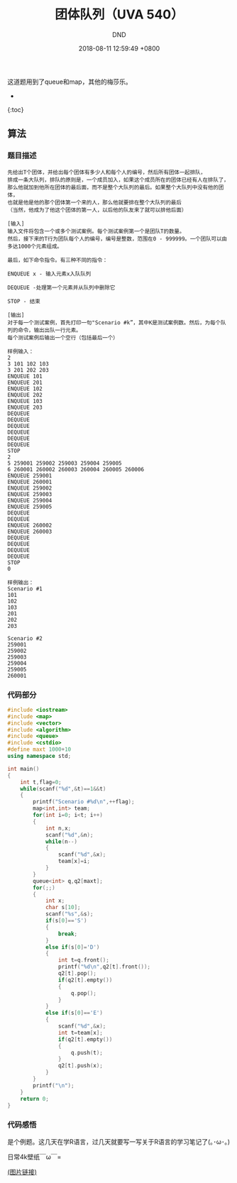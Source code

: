 ﻿---
layout: post
title:  "团体队列（UVA 540）"
date:   2018-08-11 12:59:49 +0800
categories: C-program-language
tags: C-program-language
img: http://or4d8nhvk.bkt.clouddn.com/18-8-13/89428450.jpg
author: DND
---

这道题用到了queue和map，其他的梅莎乐。


* 
{:toc}

## 算法

### 题目描述
```
先给出T个团体，并给出每个团体有多少人和每个人的编号，然后所有团体一起排队，
排成一条大队列，排队的原则是，一个成员加入，如果这个成员所在的团体已经有人在排队了，
那么他就加到他所在团体的最后面，而不是整个大队列的最后。如果整个大队列中没有他的团体，
也就是他是他的那个团体第一个来的人，那么他就要排在整个大队列的最后
（当然，他成为了他这个团体的第一人，以后他的队友来了就可以排他后面）

[输入]
输入文件将包含一个或多个测试案例。每个测试案例第一个是团队T的数量。
然后，接下来的T行为团队每个人的编号，编号是整数，范围在0 - 999999。一个团队可以由多达1000个元素组成。

最后，如下命令指令。有三种不同的指令：

ENQUEUE x - 输入元素x入队队列

DEQUEUE -处理第一个元素并从队列中删除它

STOP - 结束

[输出]
对于每一个测试案例，首先打印一句"Scenario #k”，其中K是测试案例数。然后，为每个队列的命令，输出出队一行元素。
每个测试案例后输出一个空行（包括最后一个）

样例输入：
2
3 101 102 103
3 201 202 203
ENQUEUE 101
ENQUEUE 201
ENQUEUE 102
ENQUEUE 202
ENQUEUE 103
ENQUEUE 203
DEQUEUE
DEQUEUE
DEQUEUE
DEQUEUE
DEQUEUE
DEQUEUE
STOP
2
5 259001 259002 259003 259004 259005
6 260001 260002 260003 260004 260005 260006
ENQUEUE 259001
ENQUEUE 260001
ENQUEUE 259002
ENQUEUE 259003
ENQUEUE 259004
ENQUEUE 259005
DEQUEUE
DEQUEUE
ENQUEUE 260002
ENQUEUE 260003
DEQUEUE
DEQUEUE
DEQUEUE
DEQUEUE
STOP
0

样例输出：
Scenario #1
101
102
103
201
202
203

Scenario #2
259001
259002
259003
259004
259005
260001
```

### 代码部分

```c++
#include <iostream>
#include <map>
#include <vector>
#include <algorithm>
#include <queue>
#include <cstdio>
#define maxt 1000+10
using namespace std;

int main()
{
    int t,flag=0;
    while(scanf("%d",&t)==1&&t)
    {
        printf("Scenario #%d\n",++flag);
        map<int,int> team;
        for(int i=0; i<t; i++)
        {
            int n,x;
            scanf("%d",&n);
            while(n--)
            {
                scanf("%d",&x);
                team[x]=i;
            }
        }
        queue<int> q,q2[maxt];
        for(;;)
        {
            int x;
            char s[10];
            scanf("%s",&s);
            if(s[0]=='S')
            {
                break;
            }
            else if(s[0]='D')
            {
                int t=q.front();
                printf("%d\n",q2[t].front());
                q2[t].pop();
                if(q2[t].empty())
                {
                    q.pop();
                }
            }
            else if(s[0]=='E')
            {
                scanf("%d",&x);
                int t=team[x];
                if(q2[t].empty())
                {
                    q.push(t);
                }
                q2[t].push(x);
            }
        }
        printf("\n");
    }
    return 0;
}


```


### 代码感悟
是个例题。这几天在学R语言，过几天就要写一写关于R语言的学习笔记了(｡･ω･｡)

日常4k壁纸￣ω￣=  

[(图片链接)](http://or4d8nhvk.bkt.clouddn.com/18-8-13/23907592.jpg)

